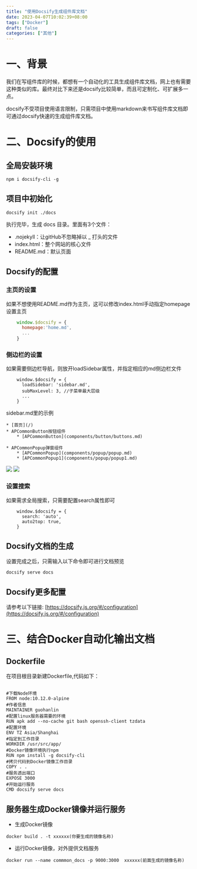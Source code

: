 ```yaml
---
title: "使用Docsify生成组件库文档"
date: 2023-04-07T10:02:39+08:00
tags: ["Docker"]
draft: false
categories: ["其他"]
---
```

# 一、背景
我们在写组件库的时候，都想有一个自动化的工具生成组件库文档，网上也有需要这种类似的库。最终对比下来还是docsify比较简单，而且可定制化、可扩展多一点。

docsify不受项目使用语言限制，只需项目中使用markdown来书写组件库文档即可通过docsify快速的生成组件库文档。

# 二、Docsify的使用

## 全局安装环境
```
npm i docsify-cli -g
```

## 项目中初始化
```
docsify init ./docs
```
执行完毕，生成 docs 目录。里面有3个文件：

* .nojekyll：让gitHub不忽略掉以 _ 打头的文件
* index.html：整个网站的核心文件
* README.md：默认页面
## Docsify的配置
### 主页的设置
如果不想使用README.md作为主页，这可以修改index.html手动指定homepage设置主页
``` js
    window.$docsify = {
      homepage:'home.md',
      ...
    }
```
### 侧边栏的设置
如果需要侧边栏导航，则放开loadSidebar属性，并指定相应的md侧边栏文件
```
    window.$docsify = {
      loadSidebar: 'sidebar.md',
      subMaxLevel: 3, //子菜单最大层级
      ...
    }
```
sidebar.md里的示例
```
* [首页](/)
* APCommonButton按钮组件
    * [APCommonButton](components/button/buttons.md)

* APCommonPopup弹窗组件
    * [APCommonPopup](components/popup/popup.md)
    * [APCommonPopup1](components/popup/popup1.md)
```
![](/images/docsify_1.webp)
![](/images/docsify_2.webp)

### 设置搜索
如果需求全局搜索，只需要配置search属性即可
```
    window.$docsify = {
      search: 'auto',
      auto2top: true,
    }
```
## Docsify文档的生成
设置完成之后，只需输入以下命令即可进行文档预览
```
docsify serve docs
```
## Docsify更多配置
请参考以下链接: [https://docsify.js.org/#/configuration](https://docsify.js.org/#/configuration)

# 三、结合Docker自动化输出文档
## Dockerfile
在项目根目录新建Dockerfile,代码如下：
```

#下载Node环境
FROM node:10.12.0-alpine
#作者信息
MAINTAINER guohanlin
#配置linux服务器需要的环境
RUN apk add --no-cache git bash openssh-client tzdata
#配置环境
ENV TZ Asia/Shanghai
#指定到工作目录
WORKDIR /usr/src/app/
#Docker镜像环境执行npm
RUN npm install -g docsify-cli
#拷贝代码到Docker镜像工作目录
COPY . .
#服务透出端口
EXPOSE 3000
#开始运行服务
CMD docsify serve docs
```

## 服务器生成Docker镜像并运行服务
* 生成Docker镜像
```
docker build . -t xxxxxx(你要生成的镜像名称)
```
* 运行Docker镜像，对外提供文档服务
```
docker run --name commmon_docs -p 9000:3000  xxxxxx(前面生成的镜像名称)
```
